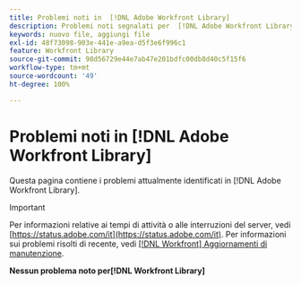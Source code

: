 ```yaml
---
title: Problemi noti in  [!DNL Adobe Workfront Library]
description: Problemi noti segnalati per  [!DNL Adobe Workfront Library]
keywords: nuovo file, aggiungi file
exl-id: 48f73098-903e-441e-a9ea-d5f3e6f996c1
feature: Workfront Library
source-git-commit: 98d56729e44e7ab47e201bdfc00db8d40c5f15f6
workflow-type: tm+mt
source-wordcount: '49'
ht-degree: 100%

---
```


# Problemi noti in [!DNL Adobe Workfront Library]

Questa pagina contiene i problemi attualmente identificati in [!DNL Adobe Workfront Library].

>[!IMPORTANT]
>
>Per informazioni relative ai tempi di attività o alle interruzioni del server, vedi [https://status.adobe.com/it](https://status.adobe.com/it). Per informazioni sui problemi risolti di recente, vedi [[!DNL Workfront] Aggiornamenti di manutenzione](../maintenance/current-updates.md).

**Nessun problema noto per[!DNL Workfront Library]**

<!--


-->
